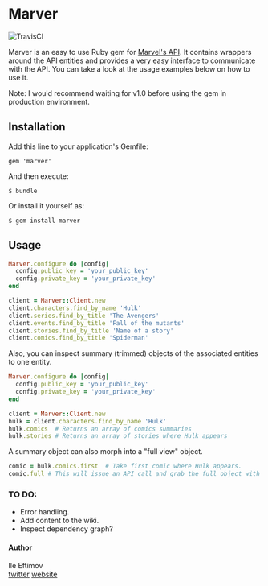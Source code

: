 Marver
======

![TravisCI](https://travis-ci.org/fteem/marver.svg?branch=master)

Marver is an easy to use Ruby gem for [Marvel's API](http://developer.marvel.com/). 
It contains wrappers around the API entities and provides a very easy interface to communicate 
with the API. You can take a look at the usage examples below on how to use it.

Note: I would recommend waiting for v1.0 before using the gem in production environment.

## Installation

Add this line to your application's Gemfile:

    gem 'marver'

And then execute:

    $ bundle

Or install it yourself as:

    $ gem install marver

## Usage

```ruby
Marver.configure do |config|
  config.public_key = 'your_public_key'
  config.private_key = 'your_private_key'
end

client = Marver::Client.new
client.characters.find_by_name 'Hulk'
client.series.find_by_title 'The Avengers'
client.events.find_by_title 'Fall of the mutants'
client.stories.find_by_title 'Name of a story'
client.comics.find_by_title 'Spiderman'
```

Also, you can inspect summary (trimmed) objects of the associated entities to one entity.

```ruby
Marver.configure do |config|
  config.public_key = 'your_public_key'
  config.private_key = 'your_private_key'
end

client = Marver::Client.new
hulk = client.characters.find_by_name 'Hulk'
hulk.comics  # Returns an array of comics summaries
hulk.stories # Returns an array of stories where Hulk appears
```

A summary object can also morph into a "full view" object.

```ruby
comic = hulk.comics.first  # Take first comic where Hulk appears.
comic.full # This will issue an API call and grab the full object with all data for that comic.
```

### TO DO:
- Error handling.
- Add content to the wiki.
- Inspect dependency graph?

#### Author
Ile Eftimov <br/>
[twitter](http://twitter.com/fteem)  [website](http://eftimov.net)